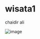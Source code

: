 # wisata1
chaidir ali

![image](https://user-images.githubusercontent.com/121243019/212014729-99b55998-249f-418e-9049-1df800d16aff.png)
